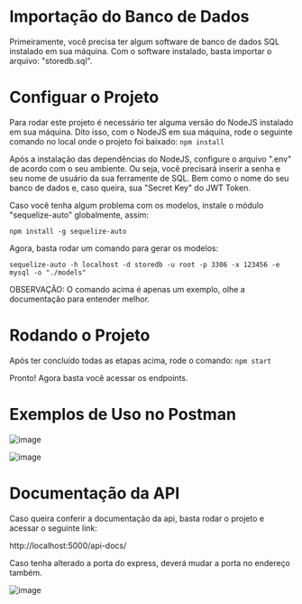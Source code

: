 # Importação do Banco de Dados
Primeiramente, você precisa ter algum software de banco de dados SQL instalado em sua máquina.
Com o software instalado, basta importar o arquivo: "storedb.sql". 



# Configuar o Projeto
Para rodar este projeto é necessário ter alguma versão do NodeJS instalado em sua máquina.
Dito isso, com o NodeJS em sua máquina, rode o seguinte comando no local onde o projeto foi baixado:
```npm install```

Após a instalação das dependências do NodeJS, configure o arquivo ".env" de acordo com o seu ambiente.
Ou seja, você precisará inserir a senha e seu nome de usuário da sua ferramente de SQL.
Bem como o nome do seu banco de dados e, caso queira, sua "Secret Key" do JWT Token.

Caso você tenha algum problema com os modelos, instale o módulo "sequelize-auto" globalmente, assim:

```npm install -g sequelize-auto```

Agora, basta rodar um comando para gerar os modelos:

```sequelize-auto -h localhost -d storedb -u root -p 3306 -x 123456 -e mysql -o "./models"```

OBSERVAÇÃO: O comando acima é apenas um exemplo, olhe a documentação para entender melhor.



# Rodando o Projeto
Após ter concluído todas as etapas acima, rode o comando:
```npm start```

Pronto!
Agora basta você acessar os endpoints.

# Exemplos de Uso no Postman
![image](https://github.com/ThiagoArndt/node-api-store-jwt/assets/89104471/9ae1f5ec-bc80-4758-8209-6dceed5cb833)

![image](https://github.com/ThiagoArndt/node-api-store-jwt/assets/89104471/09f38e5c-18ed-447d-97f1-6f9f343e6d13)

# Documentação da API
Caso queira conferir a documentação da api, basta rodar o projeto e acessar o seguinte link:

http://localhost:5000/api-docs/

Caso tenha alterado a porta do express, deverá mudar a porta no endereço também.

![image](https://github.com/ThiagoArndt/node-api-store-jwt/assets/89104471/4f848dc1-268d-4128-b675-3cd958ac5bd4)
